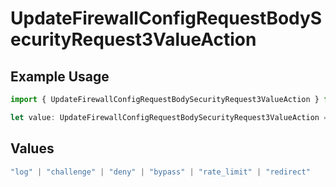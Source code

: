# UpdateFirewallConfigRequestBodySecurityRequest3ValueAction

## Example Usage

```typescript
import { UpdateFirewallConfigRequestBodySecurityRequest3ValueAction } from "@vercel/sdk/models/operations/updatefirewallconfig.js";

let value: UpdateFirewallConfigRequestBodySecurityRequest3ValueAction = "deny";
```

## Values

```typescript
"log" | "challenge" | "deny" | "bypass" | "rate_limit" | "redirect"
```
